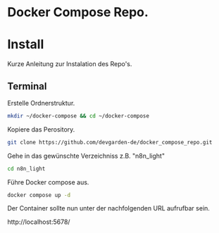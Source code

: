 # Docker Compose Repo.

# Install
Kurze Anleitung zur Instalation des Repo's.

## Terminal
Erstelle Ordnerstruktur.
``` bash
mkdir ~/docker-compose && cd ~/docker-compose
```
Kopiere das Perository.
``` bash
git clone https://github.com/devgarden-de/docker_compose_repo.git
```
Gehe in das gewünschte Verzeichniss z.B. "n8n_light"
```bash
cd n8n_light
```

Führe Docker compose aus.
``` bash
docker compose up -d 
```

Der Container sollte nun unter der nachfolgenden URL aufrufbar sein.

http://localhost:5678/